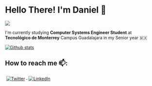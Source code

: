 # Hello There! I'm Daniel 👋 
![](https://komarev.com/ghpvc/?username=danielvelara&color=red)

<!--
<p align="center">
   <img src="https://media.giphy.com/media/WUlplcMpOCEmTGBtBW/giphy.gif" width="30"> 
   Full Stack | System Design | Micro Services | Competetive Programming | Machine Learning   
   <img src="https://media.giphy.com/media/WUlplcMpOCEmTGBtBW/giphy.gif" width="30">
</p>
-->



I'm currently studying **Computer Systems Engineer Student** at **Tecnológico de Monterrey** Campus Guadalajara in my Senior year 🇲🇽

[![Github stats](https://github-readme-stats.vercel.app/api?username=danielvelara&count_private=true&show_icons=true)](https://github.com/anuraghazra/github-readme-stats)





<!--
[![ReadMe Card](https://github-readme-stats.vercel.app/api/pin/?username=anuraghazra&repo=github-readme-stats)](https://github.com/anuraghazra/github-readme-stats)
-->

## How to reach me 📫:
<p align="left">
  <a href="https://twitter.com/danielvelara">
    <img src="https://raw.githubusercontent.com/MikeCodesDotNET/MikeCodesDotNET/a8abbf37441f3253f74ea255a47f289208d7568c/Resources/twitter.svg" alt="Twitter" style="vertical-align:top; margin:4px">
  </a>  

  <a href="https://www.linkedin.com/in/danielvelara/">
    <img src="https://raw.githubusercontent.com/MikeCodesDotNET/MikeCodesDotNET/a8abbf37441f3253f74ea255a47f289208d7568c/Resources/linkedIn.svg" alt="LinkedIn" style="vertical-align:top; margin:4px">
  </a>

<!--
  <a href="https://www.instagram.com/danielvelara/">
    <img src="https://raw.githubusercontent.com/MikeCodesDotNET/MikeCodesDotNET/a8abbf37441f3253f74ea255a47f289208d7568c/Resources/instagram.svg" alt="Instagram" style="vertical-align:top; margin:4px">
  </a>
-->
<!--
  <a href="https://www.meetup.com/members/186160064/">
    <img src="https://raw.githubusercontent.com/MikeCodesDotNET/MikeCodesDotNET/a8abbf37441f3253f74ea255a47f289208d7568c/Resources/meetup.svg" alt="Meetup" style="vertical-align:top; margin:4px">
  </a>
-->
<!--
   <a href="https://marketplace.visualstudio.com/publishers/MikeJames">
    <img src="https://raw.githubusercontent.com/MikeCodesDotNET/MikeCodesDotNET/a8abbf37441f3253f74ea255a47f289208d7568c/Resources/visualStudioExtensions.svg" alt="VS Marketplace" style="vertical-align:top; margin:4px">
  </a>
-->
<!--
 <a href="https://www.youtube.com/c/MichaelJames6/">
    <img src="https://raw.githubusercontent.com/MikeCodesDotNET/MikeCodesDotNET/a8abbf37441f3253f74ea255a47f289208d7568c/Resources/youTube.svg" alt="Youtube" style="vertical-align:top; margin:4px">
  </a>
</p>
-->




<!--
## Portfolio 💼
## Fun fact ⚡
## I’m currently working on 🔭

## 🌱 I’m currently learning
- MongoDB
- React

-->

